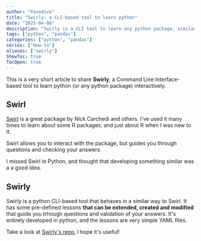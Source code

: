```yaml
---
author: "Pavodive"
title: "Swirly: a CLI-based tool to learn python"
date: "2025-04-08"
description: "Swirly is a CLI tool to learn any python package, similar to the R package Swirl"
tags: ["python", "pandas"]
categories: ["python", "pandas"]
series: ["How-to"]
aliases: ["swirly"]
ShowToc: true
TocOpen: true
---
```


This is a very short article to share **Swirly**, a Command Line Interface-based tool to learn python (or any python package) interactively.

<!--more-->

## Swirl

[Swirl](https://swirlstats.com/) is a great package by Nick Carchedi and others. I've used it many times to learn about some R packages, and just about R when I was new to it.

Swirl allows you to interact with the package, but guides you through questions and checking your answers.

I missed Swirl in Python, and thought that developing something similar was a a good idea.

## Swirly

Swirly is a python CLI-based tool that behaves in a similar way to Swirl. It has some pre-defined lessons **that can be extended, created and modified** that guide you trhough questions and validation of your answers. It's entirely developed in python, and the lessons are very simple YAML files.

Take a look at [Swirly's repo](https://github.com/PavoDive/swirly), I hope it's useful!
